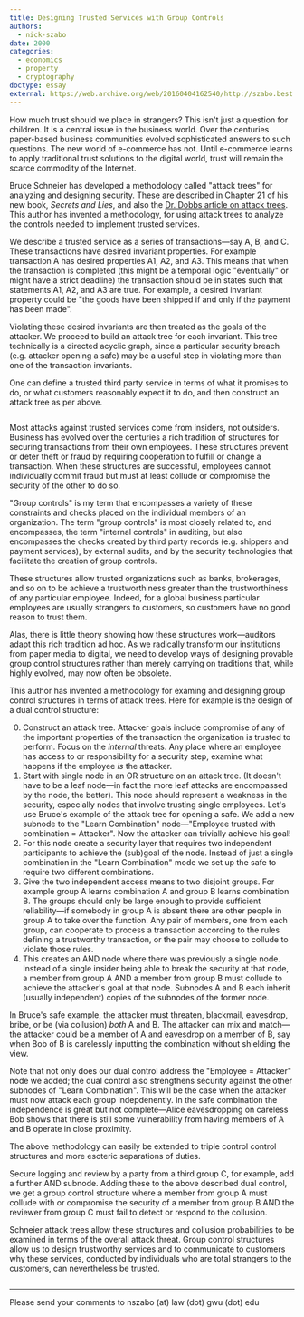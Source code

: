 ```yaml
---
title: Designing Trusted Services with Group Controls
authors:
  - nick-szabo
date: 2000
categories:
  - economics
  - property
  - cryptography
doctype: essay
external: https://web.archive.org/web/20160404162540/http://szabo.best.vwh.net/groupcontrols.html
---
```


How much trust should we place in strangers? This isn't just a question for children. It is a central issue in the business world. Over the centuries paper-based business communities evolved sophisticated answers to such questions. The new world of e-commerce has not. Until e-commerce learns to apply traditional trust solutions to the digital world, trust will remain the scarce commodity of the Internet.

Bruce Schneier has developed a methodology called "attack trees" for analyzing and designing security. These are described in Chapter 21 of his new book, _Secrets and Lies_, and also the [Dr. Dobbs article on attack trees](https://web.archive.org/web/20160404162540/http://www.counterpane.com/attacktrees-ddj-ft.html). This author has invented a methodology, for using attack trees to analyze the controls needed to implement trusted services.

We describe a trusted service as a series of transactions—say A, B, and C. These transactions have desired invariant properties. For example transaction A has desired properties A1, A2, and A3. This means that when the transaction is completed (this might be a temporal logic "eventually" or might have a strict deadline) the transaction should be in states such that statements A1, A2, and A3 are true. For example, a desired invariant property could be "the goods have been shipped if and only if the payment has been made".

Violating these desired invariants are then treated as the goals of the attacker. We proceed to build an attack tree for each invariant. This tree technically is a directed acyclic graph, since a particular security breach (e.g. attacker opening a safe) may be a useful step in violating more than one of the transaction invariants.

One can define a trusted third party service in terms of what it promises to do, or what customers reasonably expect it to do, and then construct an attack tree as per above.

<figure>
  <img src="/img/library/designing-trusted-services-with-group-controls/TrustedServiceAttackTree.gif" alt="" />
</figure>

Most attacks against trusted services come from insiders, not outsiders. Business has evolved over the centuries a rich tradition of structures for securing transactions from their own employees. These structures prevent or deter theft or fraud by requiring cooperation to fulfill or change a transaction. When these structures are successful, employees cannot individually commit fraud but must at least collude or compromise the security of the other to do so.

"Group controls" is my term that encompasses a variety of these constraints and checks placed on the individual members of an organization. The term "group controls" is most closely related to, and encompasses, the term "internal controls" in auditing, but also encompasses the checks created by third party records (e.g. shippers and payment services), by external audits, and by the security technologies that facilitate the creation of group controls.

These structures allow trusted organizations such as banks, brokerages, and so on to be achieve a trustworthiness greater than the trustworthiness of any particular employee. Indeed, for a global business particular employees are usually strangers to customers, so customers have no good reason to trust them.

Alas, there is little theory showing how these structures work—auditors adapt this rich tradition ad hoc. As we radically transform our institutions from paper media to digital, we need to develop ways of designing provable group control structures rather than merely carrying on traditions that, while highly evolved, may now often be obsolete.

This author has invented a methodology for examing and designing group control structures in terms of attack trees. Here for example is the design of a dual control structure:

<ol start="0">
  <li>Construct an attack tree. Attacker goals include compromise of any of the important properties of the transaction the organization is trusted to perform. Focus on the <em>internal</em> threats. Any place where an employee has access to or responsibility for a security step, examine what happens if the employee <em>is</em> the attacker.</li>

  <li>Start with single node in an OR structure on an attack tree. (It doesn't have to be a leaf node—in fact the more leaf attacks are encompassed by the node, the better). This node should represent a weakness in the security, especially nodes that involve trusting single employees. Let's use Bruce's example of the attack tree for opening a safe. We add a new subnode to the "Learn Combination" node—"Employee trusted with combination = Attacker". Now the attacker can trivially achieve his goal!</li>

  <li>For this node create a security layer that requires two independent participants to achieve the (sub)goal of the node. Instead of just a single combination in the "Learn Combination" mode we set up the safe to require two different combinations.</li>

  <li>Give the two independent access means to two disjoint groups. For example group A learns combination A and group B learns combination B. The groups should only be large enough to provide sufficient reliability—if somebody in group A is absent there are other people in group A to take over the function. Any pair of members, one from each group, can cooperate to process a transaction according to the rules defining a trustworthy transaction, or the pair may choose to collude to violate those rules.</li>

  <li>This creates an AND node where there was previously a single node. Instead of a single insider being able to break the security at that node, a member from group A AND a member from group B must collude to achieve the attacker's goal at that node. Subnodes A and B each inherit (usually independent) copies of the subnodes of the former node.</li>
</ol>

In Bruce's safe example, the attacker must threaten, blackmail, eavesdrop, bribe, or be (via collusion) _both_ A and B. The attacker can mix and match—the attacker could be a member of A and eavesdrop on a member of B, say when Bob of B is carelessly inputting the combination without shielding the view.

Note that not only does our dual control address the "Employee = Attacker" node we added; the dual control also strengthens security against the other subnodes of "Learn Combination". This will be the case when the attacker must now attack each group indepdenently. In the safe combination the independence is great but not complete—Alice eavesdropping on careless Bob shows that there is still some vulnerability from having members of A and B operate in close proximity.

The above methodology can easily be extended to triple control control structures and more esoteric separations of duties.

Secure logging and review by a party from a third group C, for example, add a further AND subnode. Adding these to the above described dual control, we get a group control structure where a member from group A must collude with or compromise the security of a member from group B AND the reviewer from group C must fail to detect or respond to the collusion.

Schneier attack trees allow these structures and collusion probabilities to be examined in terms of the overall attack threat. Group control structures allow us to design trustworthy services and to communicate to customers why these services, conducted by individuals who are total strangers to the customers, can nevertheless be trusted.

<figure>
  <img src="/img/library/designing-trusted-services-with-group-controls/AttackTreeDualControl.gif" alt="" />
</figure>

---

Please send your comments to nszabo (at) law (dot) gwu (dot) edu
